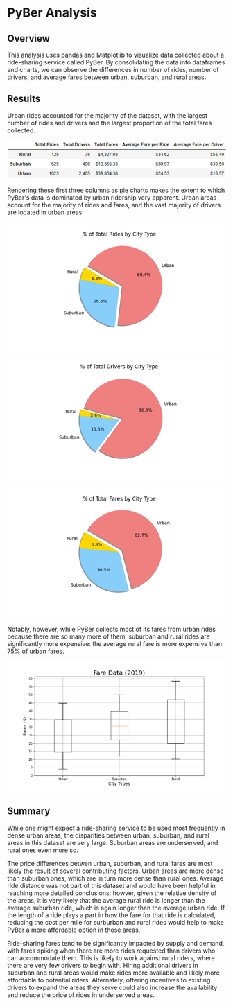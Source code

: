# PyBer Analysis

## Overview
This analysis uses pandas and Matplotlib to visualize data collected about a ride-sharing service called PyBer. By consolidating the data into dataframes and charts, we can observe the differences in number of rides, number of drivers, and average fares between urban, suburban, and rural areas.

## Results

Urban rides accounted for the majority of the dataset, with the largest number of rides and drivers and the largest proportion of the total fares collected.

![City Type Summary](Analysis/pyber_summary_df.png)

Rendering these first three columns as pie charts makes the extent to which PyBer's data is dominated by urban ridership very apparent. Urban areas account for the majority of rides and fares, and the vast majority of drivers are located in urban areas.

![Rides by City Type](Analysis/Fig6.png) ![Drivers by City Type](Analysis/Fig7.png) ![% Fares by City Type](Analysis/Fig5.png)

Notably, however, while PyBer collects most of its fares from urban rides because there are so many more of them, suburban and rural rides are significantly more expensive: the average rural fare is more expensive than 75% of urban fares.

![Fare Data](Analysis/Fig3.png)

## Summary

While one might expect a ride-sharing service to be used most frequently in dense urban areas, the disparities between urban, suburban, and rural areas in this dataset are very large. Suburban areas are underserved, and rural ones even more so.

The price differences betwen urban, suburban, and rural fares are most likely the result of several contributing factors. Urban areas are more dense than suburban ones, which are in turn more dense than rural ones. Average ride distance was not part of this dataset and would have been helpful in reaching more detailed conclusions; howver, given the relative density of the areas, it is very likely that the average rural ride is longer than the average suburban ride, which is again longer than the average urban ride. If the length of a ride plays a part in how the fare for that ride is calculated, reducing the cost per mile for surburban and rural rides would help to make PyBer a more affordable option in those areas.

Ride-sharing fares tend to be significantly impacted by supply and demand, with fares spiking when there are more rides requested than drivers who can accommodate them. This is likely to work against rural riders, where there are very few drivers to begin with. Hiring additional drivers in suburban and rural areas would make rides more available and likely more affordable to potential riders. Alternately, offering incentives to existing drivers to expand the areas they serve could also increase the availability and reduce the price of rides in underserved areas.